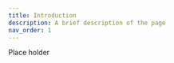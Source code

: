 ```yaml
---
title: Introduction
description: A brief description of the page
nav_order: 1
---
```


Place holder
